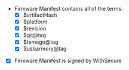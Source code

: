 - Firmware Manifest contains all of the terms:
  - [x] $artifactHash
  - [x] $platform
  - [x] $revision
  - [x] $git@tag
  - [x] $tamago@tag
  - [x] $usbarmory@tag
- [x] Firmware Manifest is signed by WithSecure